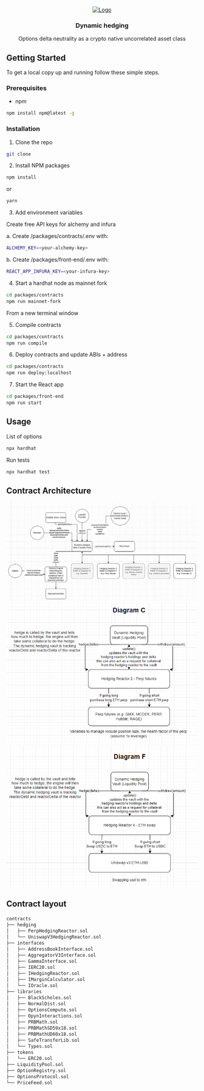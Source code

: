 <!-- PROJECT LOGO -->
<br />
<p align="center">
  <a href="https://github.com/github_username/repo_name">
    <img src="https://images.emojiterra.com/mozilla/128px/1f52a.png" alt="Logo" width="80" height="80">
  </a>

  <h3 align="center">Dynamic hedging</h3>

  <p align="center">
     Options delta neutrality as a crypto native uncorrelated asset class
    <br />
  </p>
</p>

<!-- GETTING STARTED -->

## Getting Started

To get a local copy up and running follow these simple steps.

### Prerequisites

- npm

```sh
npm install npm@latest -g
```

### Installation

1. Clone the repo

```sh
git clone
```

2. Install NPM packages

```sh
npm install
```

or

```sh
yarn
```

3. Add environment variables

Create free API keys for alchemy and infura

a. Create /packages/contracts/.env with:

```sh
ALCHEMY_KEY=<your-alchemy-key>
```

b. Create /packages/front-end/.env with:

```sh
REACT_APP_INFURA_KEY=<your-infura-key>
```

4. Start a hardhat node as mainnet fork

```sh
cd packages/contracts
npm run mainnet-fork
```

From a new terminal window

5. Compile contracts

```sh
cd packages/contracts
npm run compile
```

6. Deploy contracts and update ABIs + address

```sh
cd packages/contracts
npm run deploy:localhost
```

7. Start the React app

```sh
cd packages/front-end
npm run start
```

<!-- USAGE EXAMPLES -->

## Usage

List of options

```sh
npx hardhat
```

Run tests

```sh
npx hardhat test
```

## Contract Architecture

![Rysk Architecture](./images/RyskArchitecture.png) ![Diagram C](./images/DiagramC.png)
![Diagram F](./images/DiagramF.png)

## Contract layout

```
contracts
├── hedging
│   ├── PerpHedgingReactor.sol
│   └── UniswapV3HedgingReactor.sol
├── interfaces
│   ├── AddressBookInterface.sol
│   ├── AggregatorV3Interface.sol
│   ├── GammaInterface.sol
│   ├── IERC20.sol
│   ├── IHedgingReactor.sol
│   ├── IMarginCalculator.sol
│   └── IOracle.sol
├── libraries
│   ├── BlackScholes.sol
│   ├── NormalDist.sol
│   ├── OptionsCompute.sol
│   ├── OpynInteractions.sol
│   ├── PRBMath.sol
│   ├── PRBMathSD59x18.sol
│   ├── PRBMathUD60x18.sol
│   ├── SafeTransferLib.sol
│   └── Types.sol
├── tokens
│   └── ERC20.sol
├── LiquidityPool.sol
├── OptionRegistry.sol
├── OptionsProtocol.sol
└── PriceFeed.sol
```
